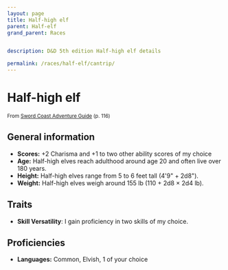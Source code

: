 ```yaml
---
layout: page
title: Half-high elf
parent: Half-elf
grand_parent: Races


description: D&D 5th edition Half-high elf details

permalink: /races/half-elf/cantrip/
---
```


# Half-high elf

<small>From <a target="_blank" href="https://dnd.wizards.com/products/tabletop-games/rpg-products/sc-adventurers-guide">Sword Coast Adventure Guide</a> (p. 116)</small>

## General information

- **Scores:** +2 Charisma and +1 to two other ability scores of my choice
- **Age:** Half-high elves reach adulthood around age 20 and often live over 180 years.
- **Height:** Half-high elves range from 5 to 6 feet tall (4'9" + 2d8").
- **Weight:** Half-high elves weigh around 155 lb (110 + 2d8 × 2d4 lb).

## Traits

- **Skill Versatility**: I gain proficiency in two skills of my choice.

## Proficiencies

- **Languages:** Common, Elvish, 1 of your choice